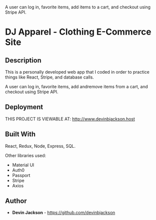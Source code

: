 A user can log in, favorite items, add items to a cart, and checkout using Stripe API.

# DJ Apparel - Clothing E-Commerce Site

## Description

This is a personally developed web app that I coded in order to practice things like React, Stripe, and database calls.

A user can log in, favorite items, add andremove items from a cart, and checkout using Stripe API.

## Deployment

THIS PROJECT IS VIEWABLE AT:
http://www.devinbjackson.host

## Built With

React, Redux, Node, Express, SQL.

Other libraries used:
- Material UI
- Auth0
- Passport
- Stripe
- Axios

## Author

* **Devin Jackson** - https://github.com/devinbjackson
